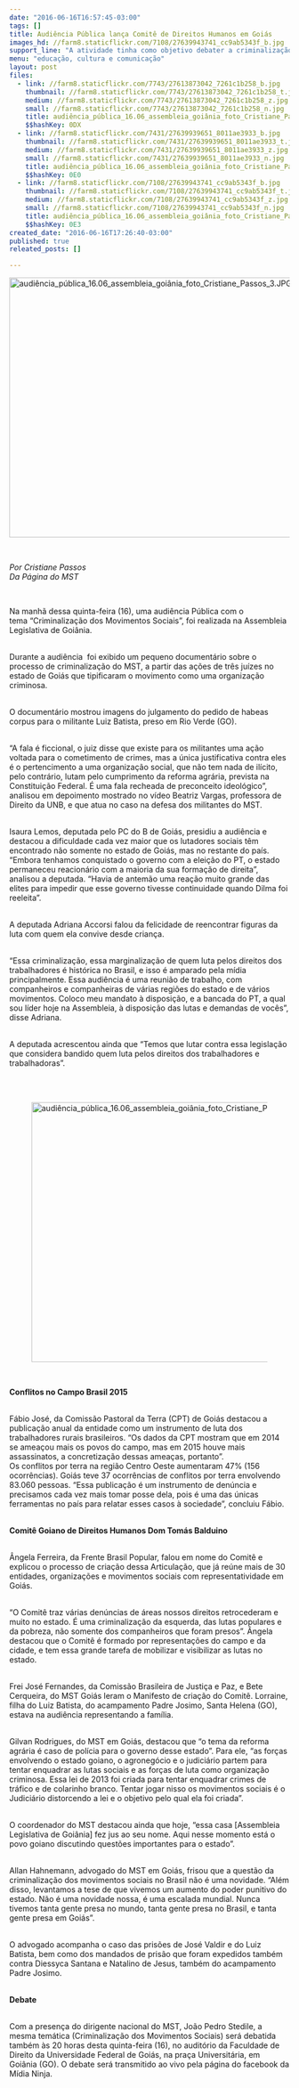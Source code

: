 ```yaml
---
date: "2016-06-16T16:57:45-03:00"
tags: []
title: Audiência Pública lança Comitê de Direitos Humanos em Goiás
images_hd: //farm8.staticflickr.com/7108/27639943741_cc9ab5343f_b.jpg
support_line: "A atividade tinha como objetivo debater a criminalização dos movimentos sociais, com destaque para as ações do judiciário goiano que tipificaram o MST como organização criminosa."
menu: "educação, cultura e comunicação"
layout: post
files:
  - link: //farm8.staticflickr.com/7743/27613873042_7261c1b258_b.jpg
    thumbnail: //farm8.staticflickr.com/7743/27613873042_7261c1b258_t.jpg
    medium: //farm8.staticflickr.com/7743/27613873042_7261c1b258_z.jpg
    small: //farm8.staticflickr.com/7743/27613873042_7261c1b258_n.jpg
    title: audiência_pública_16.06_assembleia_goiânia_foto_Cristiane_Passos_3.JPG
    $$hashKey: 0DX
  - link: //farm8.staticflickr.com/7431/27639939651_8011ae3933_b.jpg
    thumbnail: //farm8.staticflickr.com/7431/27639939651_8011ae3933_t.jpg
    medium: //farm8.staticflickr.com/7431/27639939651_8011ae3933_z.jpg
    small: //farm8.staticflickr.com/7431/27639939651_8011ae3933_n.jpg
    title: audiência_pública_16.06_assembleia_goiânia_foto_Cristiane_Passos_2.JPG
    $$hashKey: 0E0
  - link: //farm8.staticflickr.com/7108/27639943741_cc9ab5343f_b.jpg
    thumbnail: //farm8.staticflickr.com/7108/27639943741_cc9ab5343f_t.jpg
    medium: //farm8.staticflickr.com/7108/27639943741_cc9ab5343f_z.jpg
    small: //farm8.staticflickr.com/7108/27639943741_cc9ab5343f_n.jpg
    title: audiência_pública_16.06_assembleia_goiânia_foto_Cristiane_Passos_1.JPG
    $$hashKey: 0E3
created_date: "2016-06-16T17:26:40-03:00"
published: true
releated_posts: []

---
```

<p><img alt="audiência_pública_16.06_assembleia_goiânia_foto_Cristiane_Passos_3.JPG" height="467" src="//farm8.staticflickr.com/7743/27613873042_7261c1b258_b.jpg" width="700" /></p>

<p>&nbsp;</p>

<p><em>Por Cristiane Passos<br />
Da P&aacute;gina do MST</em></p>

<p>&nbsp;</p>

<p>Na manh&atilde; dessa quinta-feira (16), uma&nbsp;audi&ecirc;ncia P&uacute;blica com o tema&nbsp;&ldquo;Criminaliza&ccedil;&atilde;o dos Movimentos Sociais&rdquo;, foi realizada&nbsp;na Assembleia Legislativa de Goi&acirc;nia.</p>

<p><br />
Durante a audi&ecirc;ncia&nbsp;&nbsp;foi exibido um pequeno document&aacute;rio sobre o processo de criminaliza&ccedil;&atilde;o do MST, a partir das a&ccedil;&otilde;es de tr&ecirc;s ju&iacute;zes no estado de Goi&aacute;s que tipificaram o movimento como uma organiza&ccedil;&atilde;o criminosa.</p>

<p><br />
O document&aacute;rio mostrou imagens do julgamento do pedido de habeas corpus para o militante Luiz Batista, preso em Rio Verde (GO).</p>

<p><br />
&ldquo;A fala &eacute; ficcional, o juiz disse que existe para os militantes uma a&ccedil;&atilde;o voltada para o cometimento de crimes, mas a &uacute;nica justificativa contra eles &eacute; o pertencimento a uma organiza&ccedil;&atilde;o social, que n&atilde;o tem nada de il&iacute;cito, pelo contr&aacute;rio, lutam pelo cumprimento da reforma agr&aacute;ria, prevista na Constitui&ccedil;&atilde;o Federal. &Eacute; uma fala recheada de preconceito ideol&oacute;gico&rdquo;, analisou em depoimento mostrado no v&iacute;deo Beatriz Vargas, professora de Direito da UNB, e que atua no caso na defesa dos militantes do MST.</p>

<p><br />
Isaura Lemos, deputada pelo PC do B de Goi&aacute;s, presidiu a audi&ecirc;ncia e destacou a dificuldade cada vez maior que os lutadores sociais t&ecirc;m encontrado n&atilde;o somente no estado de Goi&aacute;s, mas no restante do pa&iacute;s. &ldquo;Embora tenhamos conquistado o governo com a elei&ccedil;&atilde;o do PT, o estado permaneceu reacion&aacute;rio com a maioria da sua forma&ccedil;&atilde;o de direita&rdquo;, analisou a deputada. &ldquo;Havia de antem&atilde;o uma rea&ccedil;&atilde;o muito grande das elites para impedir que esse governo tivesse continuidade quando Dilma foi reeleita&rdquo;.</p>

<p><br />
A deputada Adriana Accorsi falou da felicidade de reencontrar figuras da luta com quem ela convive desde crian&ccedil;a.</p>

<p><br />
&ldquo;Essa criminaliza&ccedil;&atilde;o, essa marginaliza&ccedil;&atilde;o de quem luta pelos direitos dos trabalhadores &eacute; hist&oacute;rica no Brasil, e isso &eacute; amparado pela m&iacute;dia principalmente. Essa audi&ecirc;ncia &eacute; uma reuni&atilde;o de trabalho, com companheiros e companheiras de v&aacute;rias regi&otilde;es do estado e de v&aacute;rios movimentos. Coloco meu mandato &agrave; disposi&ccedil;&atilde;o, e a bancada do PT, a qual sou l&iacute;der hoje na Assembleia, &agrave; disposi&ccedil;&atilde;o das lutas e demandas de voc&ecirc;s&rdquo;, disse Adriana.</p>

<p><br />
A deputada acrescentou ainda que &ldquo;Temos que lutar contra essa legisla&ccedil;&atilde;o que considera bandido quem luta pelos direitos dos trabalhadores e trabalhadoras&rdquo;.&nbsp;</p>

<p><br />
&nbsp;</p>

<figure class="image"><img alt="audiência_pública_16.06_assembleia_goiânia_foto_Cristiane_Passos_2.JPG" height="467" src="//farm8.staticflickr.com/7431/27639939651_8011ae3933_b.jpg" width="700" />
<figcaption></figcaption>
</figure>

<p>&nbsp;</p>

<p><strong>Conflitos no Campo Brasil 2015</strong></p>

<p><br />
F&aacute;bio Jos&eacute;, da Comiss&atilde;o Pastoral da Terra (CPT) de Goi&aacute;s destacou a publica&ccedil;&atilde;o anual da entidade como um instrumento de luta dos trabalhadores rurais brasileiros. &ldquo;Os dados da CPT mostram que em 2014 se amea&ccedil;ou mais os povos do campo, mas em 2015 houve mais assassinatos, a concretiza&ccedil;&atilde;o dessas amea&ccedil;as, portanto&rdquo;.&nbsp;<br />
Os conflitos por terra na regi&atilde;o Centro Oeste aumentaram 47% (156 ocorr&ecirc;ncias). Goi&aacute;s teve 37 ocorr&ecirc;ncias de conflitos por terra envolvendo 83.060 pessoas. &ldquo;Essa publica&ccedil;&atilde;o &eacute; um instrumento de den&uacute;ncia e precisamos cada vez mais tomar posse dela, pois &eacute; uma das &uacute;nicas ferramentas no pa&iacute;s para relatar esses casos &agrave; sociedade&rdquo;, concluiu F&aacute;bio.</p>

<p><br />
<strong>Comit&ecirc; Goiano de Direitos Humanos Dom Tom&aacute;s Balduino</strong></p>

<p><br />
&Acirc;ngela Ferreira, da Frente Brasil Popular, falou em nome do Comit&ecirc; e explicou o processo de cria&ccedil;&atilde;o dessa Articula&ccedil;&atilde;o, que j&aacute; re&uacute;ne mais de 30 entidades, organiza&ccedil;&otilde;es e movimentos sociais com representatividade em Goi&aacute;s. &nbsp;&nbsp;</p>

<p><br />
&ldquo;O Comit&ecirc; traz v&aacute;rias den&uacute;ncias de &aacute;reas nossos direitos retrocederam e muito no estado. &Eacute; uma criminaliza&ccedil;&atilde;o da esquerda, das lutas populares e da pobreza, n&atilde;o somente dos companheiros que foram presos&rdquo;. &Acirc;ngela destacou que o Comit&ecirc; &eacute; formado por representa&ccedil;&otilde;es do campo e da cidade, e tem essa grande tarefa de mobilizar e visibilizar as lutas no estado.</p>

<p><br />
Frei Jos&eacute; Fernandes, da Comiss&atilde;o Brasileira de Justi&ccedil;a e Paz, e Bete Cerqueira, do MST Goi&aacute;s leram o Manifesto de cria&ccedil;&atilde;o do Comit&ecirc;. Lorraine, filha do Luiz Batista, do acampamento Padre Josimo, Santa Helena (GO), estava na audi&ecirc;ncia representando a fam&iacute;lia.&nbsp;</p>

<p><br />
Gilvan Rodrigues, do MST em Goi&aacute;s, destacou que &ldquo;o tema da reforma agr&aacute;ria &eacute; caso de pol&iacute;cia para o governo desse estado&rdquo;. Para ele, &ldquo;as for&ccedil;as envolvendo o estado goiano, o agroneg&oacute;cio e o judici&aacute;rio partem para tentar enquadrar as lutas sociais e as for&ccedil;as de luta como organiza&ccedil;&atilde;o criminosa. Essa lei de 2013 foi criada para tentar enquadrar crimes de tr&aacute;fico e de colarinho branco. Tentar jogar nisso os movimentos sociais &eacute; o Judici&aacute;rio distorcendo a lei e o objetivo pelo qual ela foi criada&rdquo;.</p>

<p><br />
O coordenador do MST destacou ainda que hoje, &ldquo;essa casa [Assembleia Legislativa de Goi&acirc;nia] fez jus ao seu nome. Aqui nesse momento est&aacute; o povo goiano discutindo quest&otilde;es importantes para o estado&rdquo;.</p>

<p><br />
Allan Hahnemann, advogado do MST em Goi&aacute;s, frisou que a quest&atilde;o da criminaliza&ccedil;&atilde;o dos movimentos sociais no Brasil n&atilde;o &eacute; uma novidade. &ldquo;Al&eacute;m disso, levantamos a tese de que vivemos um aumento do poder punitivo do estado. N&atilde;o &eacute; uma novidade nossa, &eacute; uma escalada mundial. Nunca tivemos tanta gente presa no mundo, tanta gente presa no Brasil, e tanta gente presa em Goi&aacute;s&rdquo;.</p>

<p><br />
O advogado acompanha o caso das pris&otilde;es de Jos&eacute; Valdir e do Luiz Batista, bem como dos mandados de pris&atilde;o que foram expedidos tamb&eacute;m contra Diessyca Santana e Natalino de Jesus, tamb&eacute;m do acampamento Padre Josimo.</p>

<p><br />
<strong>Debate</strong></p>

<p><br />
Com a presen&ccedil;a do dirigente nacional do MST, Jo&atilde;o Pedro Stedile, a mesma tem&aacute;tica (Criminaliza&ccedil;&atilde;o dos Movimentos Sociais) ser&aacute; debatida tamb&eacute;m &agrave;s 20 horas desta quinta-feira (16), no audit&oacute;rio da Faculdade de Direito da Universidade Federal de Goi&aacute;s, na pra&ccedil;a Universit&aacute;ria, em Goi&acirc;nia (GO). O debate ser&aacute; transmitido ao vivo pela p&aacute;gina do facebook da M&iacute;dia Ninja.&nbsp;</p>

<p>&nbsp;</p>
